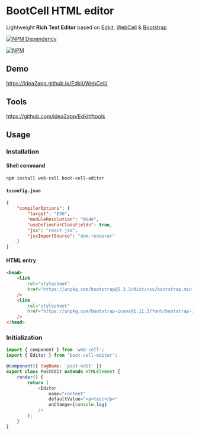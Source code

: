 # BootCell HTML editor

Lightweight **Rich Text Editor** based on [Edkit][1], [WebCell][2] & [Bootstrap][3]

[![NPM Dependency](https://img.shields.io/librariesio/release/npm/boot-cell-editor)][4]

[![NPM](https://nodei.co/npm/boot-cell-editor.png?downloads=true&downloadRank=true&stars=true)][5]

## Demo

https://idea2app.github.io/Edkit/WebCell/

## Tools

https://github.com/idea2app/Edkit#tools

## Usage

### Installation

#### Shell command

```shell
npm install web-cell boot-cell-editor
```

#### `tsconfig.json`

```json
{
    "compilerOptions": {
        "target": "ES6",
        "moduleResolution": "Node",
        "useDefineForClassFields": true,
        "jsx": "react-jsx",
        "jsxImportSource": "dom-renderer"
    }
}
```

#### HTML entry

```html
<head>
    <link
        rel="stylesheet"
        href="https://unpkg.com/bootstrap@5.3.3/dist/css/bootstrap.min.css"
    />
    <link
        rel="stylesheet"
        href="https://unpkg.com/bootstrap-icons@1.11.3/font/bootstrap-icons.css"
    />
</head>
```

### Initialization

```javascript
import { component } from 'web-cell';
import { Editor } from 'boot-cell-editor';

@component({ tagName: 'post-edit' })
export class PostEdit extends HTMLElement {
    render() {
        return (
            <Editor
                name="content"
                defaultValue="<p>test</p>"
                onChange={console.log}
            />
        );
    }
}
```

[1]: https://github.com/idea2app/Edkit
[2]: https://web-cell.dev/
[3]: https://getbootstrap.com/
[4]: https://libraries.io/npm/boot-cell-editor
[5]: https://nodei.co/npm/boot-cell-editor/
